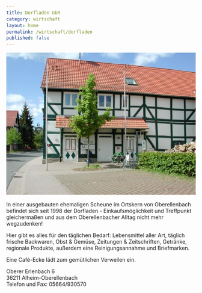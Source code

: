 ```yaml
---
title: Dorfladen GbR
category: wirtschaft
layout: home
permalink: /wirtschaft/dorfladen
published: false
---
```


![Dorfladen](/images/dorfladen_aussenansicht.jpg)

In einer ausgebauten ehemaligen Scheune im Ortskern von Oberellenbach befindet sich seit 1998 der Dorfladen - Einkaufsmöglichkeit und Treffpunkt gleichermaßen und aus dem Oberellenbacher Alltag nicht mehr wegzudenken!

Hier gibt es alles für den täglichen Bedarf: Lebensmittel aller Art, täglich frische Backwaren, Obst & Gemüse, Zeitungen & Zeitschriften, Getränke, regionale Produkte, außerdem eine Reinigungsannahme und Briefmarken.

Eine Café-Ecke lädt zum gemütlichen Verweilen ein.

Oberer Erlenbach 6  
36211 Alheim-Oberellenbach  
Telefon und Fax: 05664/930570  

<!-- TODO: Öffnungszeiten -->
